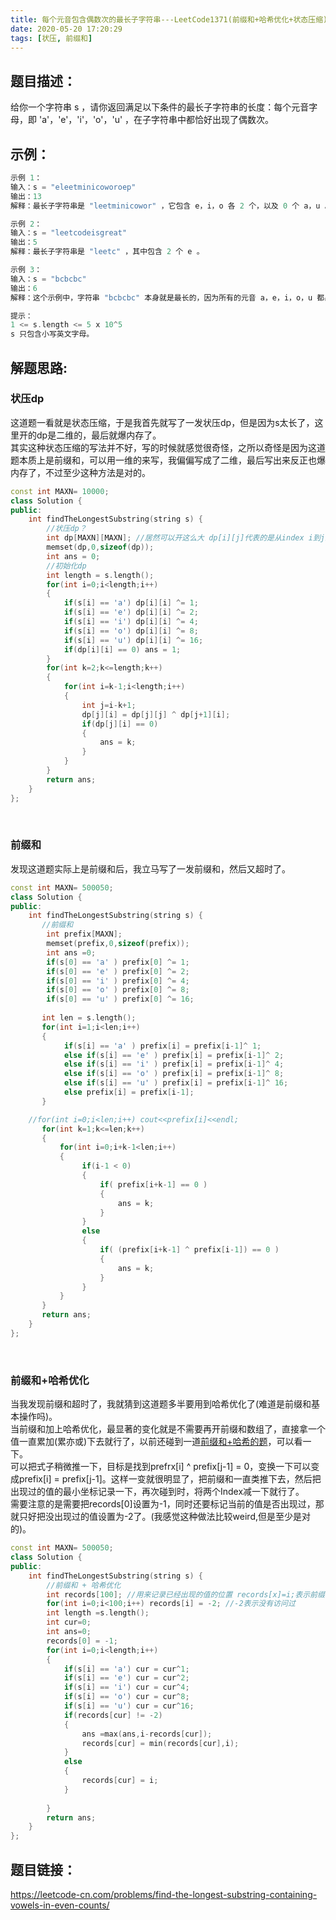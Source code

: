 ```yaml
---
title: 每个元音包含偶数次的最长子字符串---LeetCode1371(前缀和+哈希优化+状态压缩)
date: 2020-05-20 17:20:29
tags: [状压, 前缀和]
---
```

## 题目描述：  
给你一个字符串 s ，请你返回满足以下条件的最长子字符串的长度：每个元音字母，即 'a'，'e'，'i'，'o'，'u' ，在子字符串中都恰好出现了偶数次。

## 示例：   
```cpp
示例 1：
输入：s = "eleetminicoworoep"
输出：13
解释：最长子字符串是 "leetminicowor" ，它包含 e，i，o 各 2 个，以及 0 个 a，u 。

示例 2：
输入：s = "leetcodeisgreat"
输出：5
解释：最长子字符串是 "leetc" ，其中包含 2 个 e 。

示例 3：
输入：s = "bcbcbc"
输出：6
解释：这个示例中，字符串 "bcbcbc" 本身就是最长的，因为所有的元音 a，e，i，o，u 都出现了 0 次。

提示：
1 <= s.length <= 5 x 10^5
s 只包含小写英文字母。
```
<!-- more -->
## 解题思路:  
### 状压dp
这道题一看就是状态压缩，于是我首先就写了一发状压dp，但是因为s太长了，这里开的dp是二维的，最后就爆内存了。  
其实这种状态压缩的写法并不好，写的时候就感觉很奇怪，之所以奇怪是因为这道题本质上是前缀和，可以用一维的来写，我偏偏写成了二维，最后写出来反正也爆内存了，不过至少这种方法是对的。
```cpp
const int MAXN= 10000;
class Solution {
public:
    int findTheLongestSubstring(string s) {
        //状压dp？
        int dp[MAXN][MAXN]; //居然可以开这么大 dp[i][j]代表的是从index i到j五个元音的出现情况
        memset(dp,0,sizeof(dp));
        int ans = 0;
        //初始化dp
        int length = s.length();
        for(int i=0;i<length;i++)
        {
            if(s[i] == 'a') dp[i][i] ^= 1;
            if(s[i] == 'e') dp[i][i] ^= 2;
            if(s[i] == 'i') dp[i][i] ^= 4;
            if(s[i] == 'o') dp[i][i] ^= 8;
            if(s[i] == 'u') dp[i][i] ^= 16;
            if(dp[i][i] == 0) ans = 1;
        }
        for(int k=2;k<=length;k++)
        {
            for(int i=k-1;i<length;i++)
            {
                int j=i-k+1;
                dp[j][i] = dp[j][j] ^ dp[j+1][i];
                if(dp[j][i] == 0)
                {
                    ans = k;
                }
            }
        }
        return ans;
    }
};
```

</br>

### 前缀和
发现这道题实际上是前缀和后，我立马写了一发前缀和，然后又超时了。
```cpp
const int MAXN= 500050;
class Solution {
public:
    int findTheLongestSubstring(string s) {
       //前缀和
        int prefix[MAXN];
        memset(prefix,0,sizeof(prefix));
        int ans =0;
        if(s[0] == 'a' ) prefix[0] ^= 1;
        if(s[0] == 'e' ) prefix[0] ^= 2;
        if(s[0] == 'i' ) prefix[0] ^= 4;
        if(s[0] == 'o' ) prefix[0] ^= 8;
        if(s[0] == 'u' ) prefix[0] ^= 16;
        
       int len = s.length();
       for(int i=1;i<len;i++)
       {
            if(s[i] == 'a' ) prefix[i] = prefix[i-1]^ 1;
            else if(s[i] == 'e' ) prefix[i] = prefix[i-1]^ 2;
            else if(s[i] == 'i' ) prefix[i] = prefix[i-1]^ 4;
            else if(s[i] == 'o' ) prefix[i] = prefix[i-1]^ 8;
            else if(s[i] == 'u' ) prefix[i] = prefix[i-1]^ 16;
            else prefix[i] = prefix[i-1];
       }

    //for(int i=0;i<len;i++) cout<<prefix[i]<<endl;
       for(int k=1;k<=len;k++)
       {
           for(int i=0;i+k-1<len;i++)
           {
                if(i-1 < 0)
                {
                    if( prefix[i+k-1] == 0 ) 
                    {
                        ans = k;
                    }
                }   
                else
                {
                    if( (prefix[i+k-1] ^ prefix[i-1]) == 0 )
                    {
                        ans = k;
                    } 
                }                 
           }
       }
       return ans;
    }
};
```
</br>

### 前缀和+哈希优化
当我发现前缀和超时了，我就猜到这道题多半要用到哈希优化了(难道是前缀和基本操作吗)。  
当前缀和加上哈希优化，最显著的变化就是不需要再开前缀和数组了，直接拿一个值一直累加(累亦或)下去就行了，以前还碰到一道[前缀和+哈希的题](https://www.assskiller.cn/2020/05/15/LeetCode560/)，可以看一下。  
可以把式子稍微推一下，目标是找到prefrx[i] ^ prefix[j-1] = 0，变换一下可以变成prefix[i] = prefix[j-1]。这样一变就很明显了，把前缀和一直类推下去，然后把出现过的值的最小坐标记录一下，再次碰到时，将两个Index减一下就行了。  
需要注意的是需要把records[0]设置为-1，同时还要标记当前的值是否出现过，那就只好把没出现过的值设置为-2了。(我感觉这种做法比较weird,但是至少是对的)。
```cpp
const int MAXN= 500050;
class Solution {
public:
    int findTheLongestSubstring(string s) {
        //前缀和 + 哈希优化
        int records[100]; //用来记录已经出现的值的位置 records[x]=i;表示前缀和为x的index为i
        for(int i=0;i<100;i++) records[i] = -2; //-2表示没有访问过
        int length =s.length();
        int cur=0;
        int ans=0;
        records[0] = -1;
        for(int i=0;i<length;i++)
        {
            if(s[i] == 'a') cur = cur^1;
            if(s[i] == 'e') cur = cur^2;
            if(s[i] == 'i') cur = cur^4;
            if(s[i] == 'o') cur = cur^8;
            if(s[i] == 'u') cur = cur^16;
            if(records[cur] != -2)
            {
                ans =max(ans,i-records[cur]);
                records[cur] = min(records[cur],i);
            } 
            else
            {
                records[cur] = i;
            }
          
        }
        return ans;
    }
};
```

## 题目链接：  
https://leetcode-cn.com/problems/find-the-longest-substring-containing-vowels-in-even-counts/